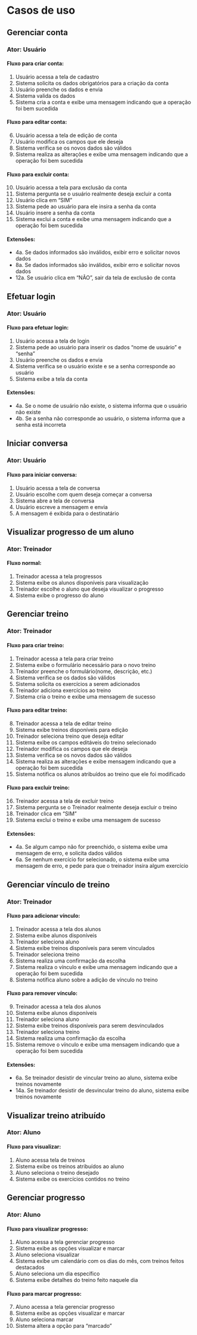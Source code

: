 # Casos de uso

## Gerenciar conta
### Ator: Usuário
#### Fluxo para criar conta:
1. Usuário acessa a tela de cadastro
2. Sistema solicita os dados obrigatórios para a criação da conta
3. Usuário preenche os dados e envia
4. Sistema valida os dados
5. Sistema cria a conta e exibe uma mensagem indicando que a operação foi bem sucedida
#### Fluxo para editar conta:
6. Usuário acessa a tela de edição de conta
7. Usuário modifica os campos que ele deseja
8. Sistema verifica se os novos dados são válidos
9. Sistema realiza as alterações e exibe uma mensagem indicando que a operação foi bem sucedida
#### Fluxo para excluir conta:
10. Usuário acessa a tela para exclusão da conta
11. Sistema pergunta se o usuário realmente deseja excluir a conta
12. Usuário clica em “SIM”
13. Sistema pede ao usuário para ele insira a senha da conta
14. Usuário insere a senha da conta
15. Sistema exclui a conta e exibe uma mensagem indicando que a operação foi bem sucedida
#### Extensões: 
- 4a. Se dados informados são inválidos, exibir erro e solicitar novos dados
- 8a. Se dados informados são inválidos, exibir erro e solicitar novos dados
- 12a. Se usuário clica em “NÃO”, sair da tela de exclusão de conta

## Efetuar login
### Ator: Usuário
#### Fluxo para efetuar login:
1. Usuário acessa a tela de login
2. Sistema pede ao usuário para inserir os dados “nome de usuário” e “senha”
3. Usuário preenche os dados e envia
4. Sistema verifica se o usuário existe e se a senha corresponde ao usuário
5. Sistema exibe a tela da conta
#### Extensões:
- 4a. Se o nome de usuário não existe, o sistema informa que o usuário não existe
- 4b. Se a senha não corresponde ao usuário, o sistema informa que a senha está incorreta

## Iniciar conversa
### Ator: Usuário
#### Fluxo para iniciar conversa:
1. Usuário acessa a tela de conversa
2. Usuário escolhe com quem deseja começar a conversa
3. Sistema abre a tela de conversa
4. Usuário escreve a mensagem e envia
5. A mensagem é exibida para o destinatário

## Visualizar progresso de um aluno
### Ator: Treinador
#### Fluxo normal:
1. Treinador acessa a tela progressos
2. Sistema exibe os alunos disponíveis para visualização
3. Treinador escolhe o aluno que deseja visualizar o progresso
4. Sistema exibe o progresso do aluno

## Gerenciar treino
### Ator: Treinador
#### Fluxo para criar treino:
1. Treinador acessa a tela para criar treino
2. Sistema exibe o formulário necessário para o novo treino
3. Treinador preenche o formulário(nome, descrição, etc.)
4. Sistema verifica se os dados são válidos
5. Sistema solicita os exercícios a serem adicionados
6. Treinador adiciona exercícios ao treino
7. Sistema cria o treino e exibe uma mensagem de sucesso
#### Fluxo para editar treino:
8. Treinador acessa a tela de editar treino
9. Sistema exibe treinos disponíveis para edição
10. Treinador seleciona treino que deseja editar
11. Sistema exibe os campos editáveis do treino selecionado
12. Treinador modifica os campos que ele deseja
13. Sistema verifica se os novos dados são válidos
14. Sistema realiza as alterações e exibe mensagem indicando que a operação foi bem sucedida
15. Sistema notifica os alunos atribuídos ao treino que ele foi modificado
#### Fluxo para excluir treino:
16. Treinador acessa a tela de excluir treino
17. Sistema pergunta se o Treinador realmente deseja excluir o treino
18. Treinador clica em “SIM”
19. Sistema exclui o treino e exibe uma mensagem de sucesso
#### Extensões:
- 4a. Se algum campo não for preenchido, o sistema exibe uma mensagem de erro, e solicita dados válidos
- 6a. Se nenhum exercício for selecionado, o sistema exibe uma mensagem de erro, e pede para que o treinador insira algum exercício

## Gerenciar vínculo de treino
### Ator: Treinador
#### Fluxo para adicionar vínculo:
1. Treinador acessa a tela dos alunos
2. Sistema exibe alunos disponíveis 
3. Treinador seleciona aluno
4. Sistema exibe treinos disponíveis para serem vinculados
5. Treinador seleciona treino
6. Sistema realiza uma confirmação da escolha
7. Sistema realiza o vínculo e exibe uma mensagem indicando que a operação foi bem sucedida
8. Sistema notifica aluno sobre a adição de vínculo no treino
#### Fluxo para remover vínculo:
9. Treinador acessa a tela dos alunos
10. Sistema exibe alunos disponíveis
11. Treinador seleciona aluno
12. Sistema exibe treinos disponíveis para serem desvinculados
13. Treinador seleciona treino
14. Sistema realiza uma confirmação da escolha
15. Sistema remove o vínculo e exibe uma mensagem indicando que a operação foi bem sucedida
#### Extensões: 
- 6a. Se treinador desistir de vincular treino ao aluno, sistema exibe treinos novamente
- 14a. Se treinador desistir de desvincular treino do aluno, sistema exibe treinos novamente

## Visualizar treino atribuído
### Ator: Aluno
#### Fluxo para visualizar:
1. Aluno acessa tela de treinos
2. Sistema exibe os treinos atribuídos ao aluno
3. Aluno seleciona o treino desejado
4. Sistema exibe os exercícios contidos no treino

## Gerenciar progresso
### Ator: Aluno
#### Fluxo para visualizar progresso:
1. Aluno acessa a tela gerenciar progresso
2. Sistema exibe as opções visualizar e marcar
3. Aluno seleciona visualizar
4. Sistema exibe um calendário com os dias do mês, com treinos feitos destacados
5. Aluno seleciona um dia específico
6. Sistema exibe detalhes do treino feito naquele dia
#### Fluxo para marcar progresso:
7. Aluno acessa a tela gerenciar progresso
8. Sistema exibe as opções visualizar e marcar
9. Aluno seleciona marcar
10. Sistema altera a opção para “marcado”
